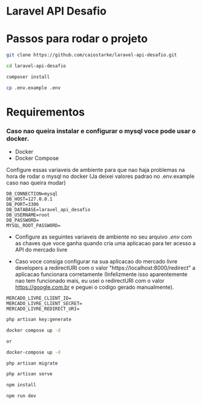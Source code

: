# Laravel API Desafio

# Passos para rodar o projeto

```bash
git clone https://github.com/caiostarke/laravel-api-desafio.git
```

```bash
cd laravel-api-desafio
```

```bash
composer install
```

```bash    
cp .env.example .env
```

# Requirementos

### Caso nao queira instalar e configurar o mysql voce pode usar o docker. 
- Docker 
- Docker Compose

Configure essas variaveis de ambiente para que nao haja problemas na hora de rodar o mysql no docker (Ja deixei valores padrao no .env.example caso nao queira mudar)

```.env
DB_CONNECTION=mysql
DB_HOST=127.0.0.1
DB_PORT=3306
DB_DATABASE=laravel_api_desafio
DB_USERNAME=root
DB_PASSWORD=
MYSQL_ROOT_PASSWORD=
```


- Configure as seguintes variaveis de ambiente no seu arquivo *.env* com as chaves que voce ganha quando cria uma aplicacao para ter acesso a API do mercado livre

- Caso voce consiga configurar na sua aplicacao do mercado livre developers a redirectURI com o valor "https://localhost:8000/redirect" a aplicacao funcionara corretamente (Infelizmente isso aparentemente nao tem funcionado mais, eu usei o redirectURI com o valor https://google.com.br e peguei o codigo gerado manualmente).

```
MERCADO_LIVRE_CLIENT_ID=
MERCADO_LIVRE_CLIENT_SECRET=
MERCADO_LIVRE_REDIRECT_URI=
```

```bash
php artisan key:generate
```

```bash
docker compose up -d

or

docker-compose up -d
```

```bash
php artisan migrate
```

```bash
php artisan serve
```

```bash
npm install
```

```bash
npm run dev
```


